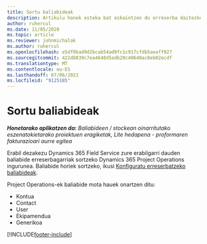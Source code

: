 ```yaml
---
title: Sortu baliabideak
description: Artikulu honek esteka bat eskaintzen du erreserba daitezkeen baliabideak sortzeari buruzko informaziorako.
author: ruhercul
ms.date: 11/05/2020
ms.topic: article
ms.reviewer: johnmichalak
ms.author: ruhercul
ms.openlocfilehash: e5df0bad9d2bcab54ad0fc1c917cfdb5aeaff927
ms.sourcegitcommit: 422d8839c7ea4648d5adb20c40640ac8eb02ecdf
ms.translationtype: MT
ms.contentlocale: eu-ES
ms.lasthandoff: 07/06/2022
ms.locfileid: "9125185"
---
```

# <a name="create-resources"></a>Sortu baliabideak

_**Honetarako aplikatzen da:** Baliabideen / stockean oinarritutako eszenatokietarako proiektuen eragiketak, Lite hedapena - proformaren fakturazioari aurre egitea_

Erabil dezakezu Dynamics 365 Field Service zure erabilgarri dauden baliabide erreserbagarriak sortzeko Dynamics 365 Project Operations ingurunea. Baliabide horiek sortzeko, ikusi [Konfiguratu erreserbatzeko baliabideak](/dynamics365/field-service/set-up-bookable-resources).

Project Operations-ek baliabide mota hauek onartzen ditu:
- Kontua
- Contact
- User
- Ekipamendua
- Generikoa


[!INCLUDE[footer-include](../includes/footer-banner.md)]
